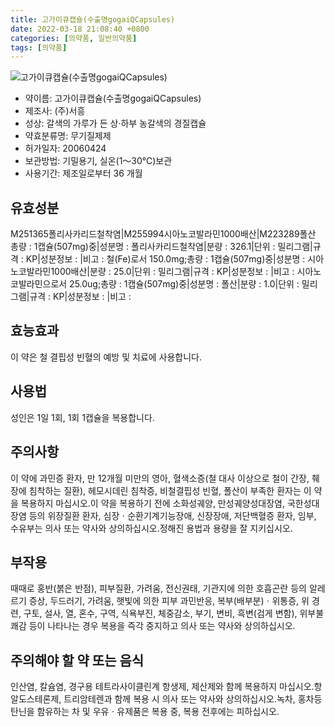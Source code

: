 ```yaml
---
title: 고가이큐캡슐(수출명gogaiQCapsules)
date: 2022-03-18 21:08:40 +0800
categories: [의약품, 일반의약품]
tags: [의약품]
---
```

![고가이큐캡슐(수출명gogaiQCapsules)](https://nedrug.mfds.go.kr/pbp/cmn/itemImageDownload/147428239002400196)

- 약이름: 고가이큐캡슐(수출명gogaiQCapsules)
- 제조사: (주)서흥
- 성상: 갈색의 가루가 든 상·하부 농갈색의 경질캡슐
- 약효분류명: 무기질제제
- 허가일자: 20060424
- 보관방법: 기밀용기, 실온(1～30℃)보관
- 사용기간: 제조일로부터 36 개월
## 유효성분
M251365폴리사카리드철착염|M255994시아노코발라민1000배산|M223289폴산
총량 : 1캡슐(507mg)중|성분명 : 폴리사카리드철착염|분량 : 326.1|단위 : 밀리그램|규격 : KP|성분정보 : |비고 : 철(Fe)로서 150.0mg;총량 : 1캡슐(507mg)중|성분명 : 시아노코발라민1000배산|분량 : 25.0|단위 : 밀리그램|규격 : KP|성분정보 : |비고 : 시아노코발라민으로서 25.0ug;총량 : 1캡슐(507mg)중|성분명 : 폴산|분량 : 1.0|단위 : 밀리그램|규격 : KP|성분정보 : |비고 :
## 효능효과
이 약은 철 결핍성 빈혈의 예방 및 치료에 사용합니다.
## 사용법
성인은 1일 1회, 1회 1캡슐을 복용합니다.
## 주의사항
이 약에 과민증 환자, 만 12개월 미만의 영아, 혈색소증(철 대사 이상으로 철이 간장, 췌장에 침착하는 질환), 헤모시데린 침착증, 비철결핍성 빈혈, 폴산이 부족한 환자는 이 약을 복용하지 마십시오.이 약을 복용하기 전에 소화성궤양, 만성궤양성대장염, 국한성대장염 등의 위장질환 환자, 심장ㆍ순환기계기능장애, 신장장애, 저단백혈증 환자, 임부, 수유부는 의사 또는 약사와 상의하십시오.정해진 용법과 용량을 잘 지키십시오.
## 부작용
때때로 홍반(붉은 반점), 피부질환, 가려움, 전신권태, 기관지에 의한 호흡곤란 등의 알레르기 증상, 두드러기, 가려움, 햇빛에 의한 피부 과민반응, 복부(배부분)ㆍ위통증, 위 경련, 구토, 설사, 열, 혼수, 구역, 식욕부진, 체중감소, 부기, 변비, 흑변(검게 변함), 위부불쾌감 등이 나타나는 경우 복용을 즉각 중지하고 의사 또는 약사와 상의하십시오.
## 주의해야 할 약 또는 음식
인산염, 칼슘염, 경구용 테트라사이클린계 항생제, 제산제와 함께 복용하지 마십시오.항알도스테론제, 트리암테렌과 함께 복용 시 의사 또는 약사와 상의하십시오.녹차, 홍차등 탄닌을 함유하는 차 및 우유ㆍ유제품은 복용 중, 복용 전후에는 피하십시오.
